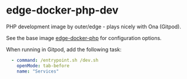 # edge-docker-php-dev

PHP development image by outer/edge - plays nicely with Ona (Gitpod).

See the base image [edge-docker-php](https://github.com/outeredge/edge-docker-php) for configuration options.

When running in Gitpod, add the following task:

```yml
  - command: /entrypoint.sh /dev.sh
    openMode: tab-before
    name: "Services"
```
